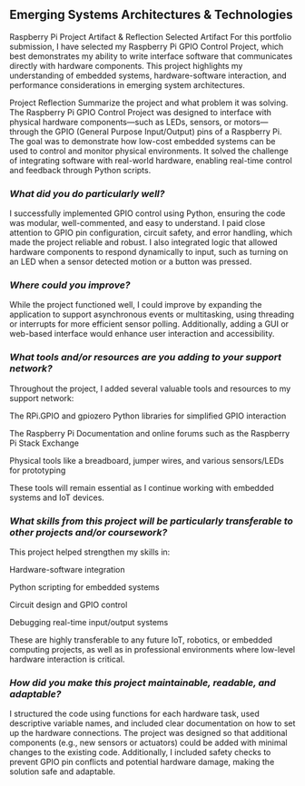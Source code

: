 ## Emerging Systems Architectures & Technologies
Raspberry Pi Project Artifact & Reflection
Selected Artifact
For this portfolio submission, I have selected my Raspberry Pi GPIO Control Project, which best demonstrates my ability to write interface software that communicates directly with hardware components. This project highlights my understanding of embedded systems, hardware-software interaction, and performance considerations in emerging system architectures.

Project Reflection
Summarize the project and what problem it was solving.
The Raspberry Pi GPIO Control Project was designed to interface with physical hardware components—such as LEDs, sensors, or motors—through the GPIO (General Purpose Input/Output) pins of a Raspberry Pi. The goal was to demonstrate how low-cost embedded systems can be used to control and monitor physical environments. It solved the challenge of integrating software with real-world hardware, enabling real-time control and feedback through Python scripts.

### _What did you do particularly well?_
I successfully implemented GPIO control using Python, ensuring the code was modular, well-commented, and easy to understand. I paid close attention to GPIO pin configuration, circuit safety, and error handling, which made the project reliable and robust. I also integrated logic that allowed hardware components to respond dynamically to input, such as turning on an LED when a sensor detected motion or a button was pressed.

### _Where could you improve?_
While the project functioned well, I could improve by expanding the application to support asynchronous events or multitasking, using threading or interrupts for more efficient sensor polling. Additionally, adding a GUI or web-based interface would enhance user interaction and accessibility.

### _What tools and/or resources are you adding to your support network?_
Throughout the project, I added several valuable tools and resources to my support network:

The RPi.GPIO and gpiozero Python libraries for simplified GPIO interaction

The Raspberry Pi Documentation and online forums such as the Raspberry Pi Stack Exchange

Physical tools like a breadboard, jumper wires, and various sensors/LEDs for prototyping

These tools will remain essential as I continue working with embedded systems and IoT devices.

### _What skills from this project will be particularly transferable to other projects and/or coursework?_
This project helped strengthen my skills in:

Hardware-software integration

Python scripting for embedded systems

Circuit design and GPIO control

Debugging real-time input/output systems

These are highly transferable to any future IoT, robotics, or embedded computing projects, as well as in professional environments where low-level hardware interaction is critical.

### _How did you make this project maintainable, readable, and adaptable?_
I structured the code using functions for each hardware task, used descriptive variable names, and included clear documentation on how to set up the hardware connections. The project was designed so that additional components (e.g., new sensors or actuators) could be added with minimal changes to the existing code. Additionally, I included safety checks to prevent GPIO pin conflicts and potential hardware damage, making the solution safe and adaptable.
